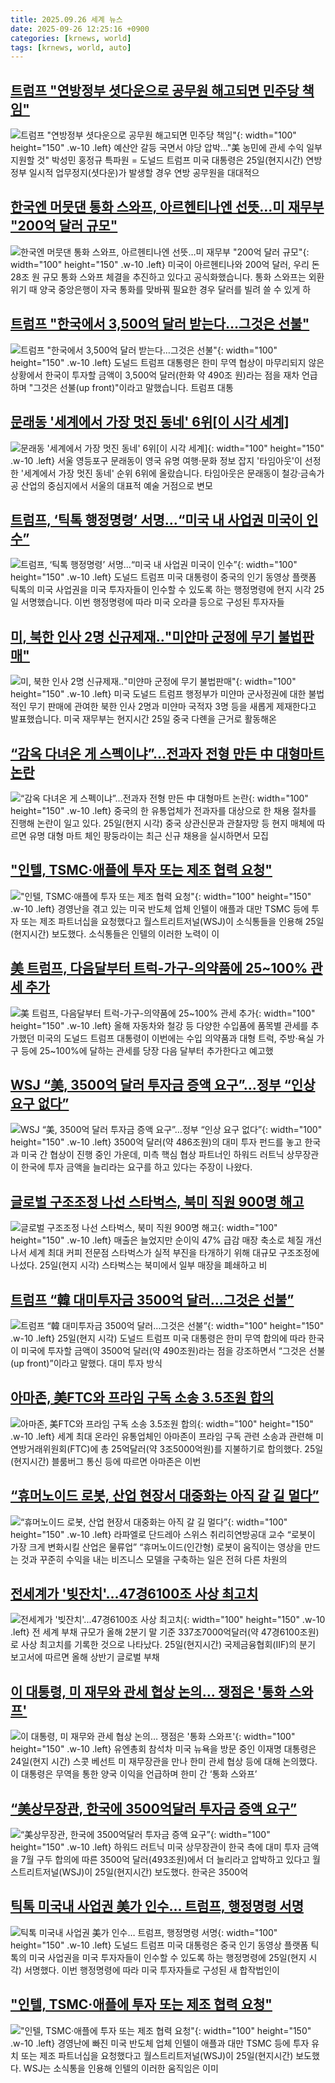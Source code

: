 ```yaml
---
title: 2025.09.26 세계 뉴스
date: 2025-09-26 12:25:16 +0900
categories: [krnews, world]
tags: [krnews, world, auto]
---
```

## [트럼프 "연방정부 셧다운으로 공무원 해고되면 민주당 책임"](https://n.news.naver.com/mnews/article/001/0015650060)

![트럼프 "연방정부 셧다운으로 공무원 해고되면 민주당 책임"](https://mimgnews.pstatic.net/image/origin/001/2025/09/26/15650060.jpg?type=nf220_150){: width="100" height="150" .w-10 .left}
예산안 갈등 국면서 야당 압박…"美 농민에 관세 수익 일부 지원할 것" 박성민 홍정규 특파원 = 도널드 트럼프 미국 대통령은 25일(현지시간) 연방 정부 일시적 업무정지(셧다운)가 발생할 경우 연방 공무원을 대대적으

## [한국엔 머뭇댄 통화 스와프, 아르헨티나엔 선뜻…미 재무부 "200억 달러 규모"](https://n.news.naver.com/mnews/article/437/0000458275)

![한국엔 머뭇댄 통화 스와프, 아르헨티나엔 선뜻…미 재무부 "200억 달러 규모"](https://mimgnews.pstatic.net/image/origin/437/2025/09/25/458275.jpg?type=nf220_150){: width="100" height="150" .w-10 .left}
미국이 아르헨티나와 200억 달러, 우리 돈 28조 원 규모 통화 스와프 체결을 추진하고 있다고 공식화했습니다. 통화 스와프는 외환위기 때 양국 중앙은행이 자국 통화를 맞바꿔 필요한 경우 달러를 빌려 쓸 수 있게 하

## [트럼프 "한국에서 3,500억 달러 받는다…그것은 선불"](https://n.news.naver.com/mnews/article/057/0001910483)

![트럼프 "한국에서 3,500억 달러 받는다…그것은 선불"](https://mimgnews.pstatic.net/image/origin/057/2025/09/26/1910483.jpg?type=nf220_150){: width="100" height="150" .w-10 .left}
도널드 트럼프 대통령은 한미 무역 협상이 마무리되지 않은 상황에서 한국이 투자할 금액이 3,500억 달러(한화 약 490조 원)라는 점을 재차 언급하며 "그것은 선불(up front)"이라고 말했습니다. 트럼프 대통

## [문래동 '세계에서 가장 멋진 동네' 6위[이 시각 세계]](https://n.news.naver.com/mnews/article/214/0001451793)

![문래동 '세계에서 가장 멋진 동네' 6위[이 시각 세계]](https://mimgnews.pstatic.net/image/origin/214/2025/09/26/1451793.jpg?type=nf220_150){: width="100" height="150" .w-10 .left}
서울 영등포구 문래동이 영국 유명 여행·문화 정보 잡지 '타임아웃'이 선정한 '세계에서 가장 멋진 동네' 순위 6위에 올랐습니다. 타임아웃은 문래동이 철강·금속가공 산업의 중심지에서 서울의 대표적 예술 거점으로 변모

## [트럼프, ‘틱톡 행정명령’ 서명…“미국 내 사업권 미국이 인수”](https://n.news.naver.com/mnews/article/056/0012037232)

![트럼프, ‘틱톡 행정명령’ 서명…“미국 내 사업권 미국이 인수”](https://mimgnews.pstatic.net/image/origin/056/2025/09/26/12037232.jpg?type=nf220_150){: width="100" height="150" .w-10 .left}
도널드 트럼프 미국 대통령이 중국의 인기 동영상 플랫폼 틱톡의 미국 사업권을 미국 투자자들이 인수할 수 있도록 하는 행정명령에 현지 시각 25일 서명했습니다. 이번 행정명령에 따라 미국 오라클 등으로 구성된 투자자들

## [미, 북한 인사 2명 신규제재‥"미얀마 군정에 무기 불법판매"](https://n.news.naver.com/mnews/article/214/0001451751)

![미, 북한 인사 2명 신규제재‥"미얀마 군정에 무기 불법판매"](https://mimgnews.pstatic.net/image/origin/214/2025/09/26/1451751.jpg?type=nf220_150){: width="100" height="150" .w-10 .left}
미국 도널드 트럼프 행정부가 미얀마 군사정권에 대한 불법적인 무기 판매에 관여한 북한 인사 2명과 미얀마 국적자 3명 등을 새롭게 제재한다고 발표했습니다. 미국 재무부는 현지시간 25일 중국 다롄을 근거로 활동해온

## [“감옥 다녀온 게 스펙이냐”…전과자 전형 만든 中 대형마트 논란](https://n.news.naver.com/mnews/article/023/0003931488)

![“감옥 다녀온 게 스펙이냐”…전과자 전형 만든 中 대형마트 논란](https://mimgnews.pstatic.net/image/origin/023/2025/09/26/3931488.jpg?type=nf220_150){: width="100" height="150" .w-10 .left}
중국의 한 유통업체가 전과자를 대상으로 한 채용 절차를 진행해 논란이 일고 있다. 25일(현지 시각) 중국 상관신문과 관찰자망 등 현지 매체에 따르면 유명 대형 마트 체인 팡둥라이는 최근 신규 채용을 실시하면서 모집

## ["인텔, TSMC·애플에 투자 또는 제조 협력 요청"](https://n.news.naver.com/mnews/article/001/0015650367)

!["인텔, TSMC·애플에 투자 또는 제조 협력 요청"](https://mimgnews.pstatic.net/image/origin/001/2025/09/26/15650367.jpg?type=nf220_150){: width="100" height="150" .w-10 .left}
경영난을 겪고 있는 미국 반도체 업체 인텔이 애플과 대만 TSMC 등에 투자 또는 제조 파트너십을 요청했다고 월스트리트저널(WSJ)이 소식통들을 인용해 25일(현지시간) 보도했다. 소식통들은 인텔의 이러한 노력이 이

## [美 트럼프, 다음달부터 트럭-가구-의약품에 25~100% 관세 추가](https://n.news.naver.com/mnews/article/014/0005412777)

![美 트럼프, 다음달부터 트럭-가구-의약품에 25~100% 관세 추가](https://mimgnews.pstatic.net/image/origin/014/2025/09/26/5412777.jpg?type=nf220_150){: width="100" height="150" .w-10 .left}
올해 자동차와 철강 등 다양한 수입품에 품목별 관세를 추가했던 미국의 도널드 트럼프 대통령이 이번에는 수입 의약품과 대형 트럭, 주방·욕실 가구 등에 25~100%에 달하는 관세를 당장 다음 달부터 추가한다고 예고했

## [WSJ “美, 3500억 달러 투자금 증액 요구”…정부 “인상 요구 없다”](https://n.news.naver.com/mnews/article/081/0003578182)

![WSJ “美, 3500억 달러 투자금 증액 요구”…정부 “인상 요구 없다”](https://mimgnews.pstatic.net/image/origin/081/2025/09/26/3578182.jpg?type=nf220_150){: width="100" height="150" .w-10 .left}
3500억 달러(약 486조원)의 대미 투자 펀드를 놓고 한국과 미국 간 협상이 진행 중인 가운데, 미측 핵심 협상 파트너인 하워드 러트닉 상무장관이 한국에 투자 금액을 늘리라는 요구를 하고 있다는 주장이 나왔다.

## [글로벌 구조조정 나선 스타벅스, 북미 직원 900명 해고](https://n.news.naver.com/mnews/article/586/0000112653)

![글로벌 구조조정 나선 스타벅스, 북미 직원 900명 해고](https://mimgnews.pstatic.net/image/origin/586/2025/09/26/112653.jpg?type=nf220_150){: width="100" height="150" .w-10 .left}
매출은 늘었지만 순이익 47% 급감 매장 축소로 체질 개선 나서 세계 최대 커피 전문점 스타벅스가 실적 부진을 타개하기 위해 대규모 구조조정에 나섰다. 25일(현지 시각) 스타벅스는 북미에서 일부 매장을 폐쇄하고 비

## [트럼프 “韓 대미투자금 3500억 달러…그것은 선불”](https://n.news.naver.com/mnews/article/366/0001111118)

![트럼프 “韓 대미투자금 3500억 달러…그것은 선불”](https://mimgnews.pstatic.net/image/origin/366/2025/09/26/1111118.jpg?type=nf220_150){: width="100" height="150" .w-10 .left}
25일(현지 시각) 도널드 트럼프 미국 대통령은 한미 무역 합의에 따라 한국이 미국에 투자할 금액이 3500억 달러(약 490조원)라는 점을 강조하면서 “그것은 선불(up front)”이라고 말했다. 대미 투자 방식

## [아마존, 美FTC와 프라임 구독 소송 3.5조원 합의](https://n.news.naver.com/mnews/article/018/0006125706)

![아마존, 美FTC와 프라임 구독 소송 3.5조원 합의](https://mimgnews.pstatic.net/image/origin/018/2025/09/26/6125706.jpg?type=nf220_150){: width="100" height="150" .w-10 .left}
세계 최대 온라인 유통업체인 아마존이 프라임 구독 관련 소송과 관련해 미 연방거래위원회(FTC)에 총 25억달러(약 3조5000억원)를 지불하기로 합의했다. 25일(현지시간) 블룸버그 통신 등에 따르면 아마존은 이번

## [“휴머노이드 로봇, 산업 현장서 대중화는 아직 갈 길 멀다”](https://n.news.naver.com/mnews/article/023/0003931355)

![“휴머노이드 로봇, 산업 현장서 대중화는 아직 갈 길 멀다”](https://mimgnews.pstatic.net/image/origin/023/2025/09/25/3931355.jpg?type=nf220_150){: width="100" height="150" .w-10 .left}
라파엘로 단드레아 스위스 취리히연방공대 교수 “로봇이 가장 크게 변화시킬 산업은 물류업” “휴머노이드(인간형) 로봇이 움직이는 영상을 만드는 것과 꾸준히 수익을 내는 비즈니스 모델을 구축하는 일은 전혀 다른 차원의

## [전세계가 '빚잔치'...47경6100조 사상 최고치](https://n.news.naver.com/mnews/article/014/0005412744)

![전세계가 '빚잔치'...47경6100조 사상 최고치](https://mimgnews.pstatic.net/image/origin/014/2025/09/26/5412744.jpg?type=nf220_150){: width="100" height="150" .w-10 .left}
전 세계 부채 규모가 올해 2분기 말 기준 337조7000억달러(약 47경6100조원)로 사상 최고치를 기록한 것으로 나타났다. 25일(현지시간) 국제금융협회(IIF)의 분기 보고서에 따르면 올해 상반기 글로벌 부채

## [이 대통령, 미 재무와 관세 협상 논의… 쟁점은 '통화 스와프'](https://n.news.naver.com/mnews/article/082/0001346613)

![이 대통령, 미 재무와 관세 협상 논의… 쟁점은 '통화 스와프'](https://mimgnews.pstatic.net/image/origin/082/2025/09/25/1346613.jpg?type=nf220_150){: width="100" height="150" .w-10 .left}
유엔총회 참석차 미국 뉴욕을 방문 중인 이재명 대통령은 24일(현지 시간) 스콧 베선트 미 재무장관을 만나 한미 관세 협상 등에 대해 논의했다. 이 대통령은 무역을 통한 양국 이익을 언급하며 한미 간 ‘통화 스와프’

## [“美상무장관, 한국에 3500억달러 투자금 증액 요구”](https://n.news.naver.com/mnews/article/005/0001804869)

![“美상무장관, 한국에 3500억달러 투자금 증액 요구”](https://mimgnews.pstatic.net/image/origin/005/2025/09/26/1804869.jpg?type=nf220_150){: width="100" height="150" .w-10 .left}
하워드 러트닉 미국 상무장관이 한국 측에 대미 투자 금액을 7월 구두 합의에 따른 3500억 달러(493조원)에서 더 늘리라고 압박하고 있다고 월스트리트저널(WSJ)이 25일(현지시간) 보도했다. 한국은 3500억

## [틱톡 미국내 사업권 美가 인수… 트럼프, 행정명령 서명](https://n.news.naver.com/mnews/article/366/0001111134)

![틱톡 미국내 사업권 美가 인수… 트럼프, 행정명령 서명](https://mimgnews.pstatic.net/image/origin/366/2025/09/26/1111134.jpg?type=nf220_150){: width="100" height="150" .w-10 .left}
도널드 트럼프 미국 대통령은 중국 인기 동영상 플랫폼 틱톡의 미국 사업권을 미국 투자자들이 인수할 수 있도록 하는 행정명령에 25일(현지 시각) 서명했다. 이번 행정명령에 따라 미국 투자자들로 구성된 새 합작법인이

## ["인텔, TSMC·애플에 투자 또는 제조 협력 요청"](https://n.news.naver.com/mnews/article/277/0005658238)

!["인텔, TSMC·애플에 투자 또는 제조 협력 요청"](https://mimgnews.pstatic.net/image/origin/277/2025/09/26/5658238.jpg?type=nf220_150){: width="100" height="150" .w-10 .left}
경영난에 빠진 미국 반도체 업체 인텔이 애플과 대만 TSMC 등에 투자 유치 또는 제조 파트너십을 요청했다고 월스트리트저널(WSJ)이 25일(현지시간) 보도했다. WSJ는 소식통을 인용해 인텔의 이러한 움직임은 이미

